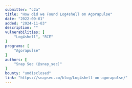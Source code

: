 ```yaml
---
submitter: "c2a"
title: "How did we Found Log4shell on Agorapulse"
date: "2022-09-01"
added: "2024-11-03"
description: ""
vulnerabilities: [
    "Log4shell", "RCE"
]
programs: [
    "Agorapulse"
]
authors: [
    "Snap Sec (@snap_sec)"
]
bounty: "undisclosed"
link: "https://snapsec.co/blog/Log4shell-on-agorapulse/"
---
```




